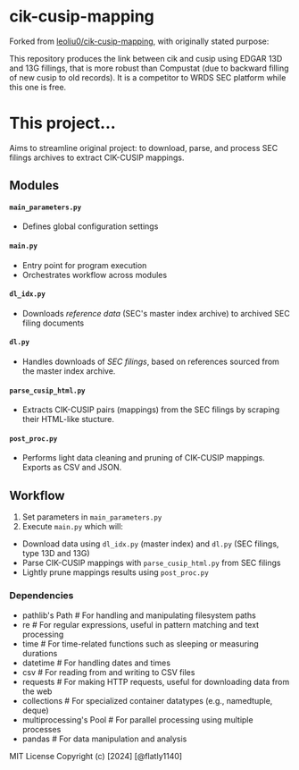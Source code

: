 # cik-cusip-mapping
Forked from [leoliu0/cik-cusip-mapping](https://github.com/leoliu0/cik-cusip-mapping), with originally stated purpose:

This repository produces the link between cik and cusip using EDGAR 13D and 13G fillings, that is more robust than Compustat (due to backward filling of new cusip to old records). It is a competitor to WRDS SEC platform while this one is free.

# This project...
Aims to streamline original project: to download, parse, and process SEC filings archives to extract CIK-CUSIP mappings.

## Modules

#### `main_parameters.py`
- Defines global configuration settings

#### `main.py`
- Entry point for program execution
- Orchestrates workflow across modules

#### `dl_idx.py`
- Downloads _reference data_ (SEC's master index archive) to archived SEC filing documents

#### `dl.py`
- Handles downloads of _SEC filings_, based on references sourced from the master index archive. 

#### `parse_cusip_html.py`
- Extracts CIK-CUSIP pairs (mappings) from the SEC filings by scraping their HTML-like stucture.

#### `post_proc.py`
- Performs light data cleaning and pruning of CIK-CUSIP mappings. Exports as CSV and JSON.

## Workflow
1) Set parameters in `main_parameters.py`
2) Execute `main.py` which will:
  - Download data using `dl_idx.py` (master index) and `dl.py` (SEC filings, type 13D and 13G)
  - Parse CIK-CUSIP mappings with `parse_cusip_html.py` from SEC filings
  - Lightly prune mappings results using `post_proc.py`

### Dependencies
- pathlib's Path  # For handling and manipulating filesystem paths
- re  # For regular expressions, useful in pattern matching and text processing
- time  # For time-related functions such as sleeping or measuring durations
- datetime  # For handling dates and times
- csv  # For reading from and writing to CSV files
- requests  # For making HTTP requests, useful for downloading data from the web
- collections  # For specialized container datatypes (e.g., namedtuple, deque)
- multiprocessing's Pool  # For parallel processing using multiple processes
- pandas  # For data manipulation and analysis

MIT License
Copyright (c) [2024] [@flatly1140]


